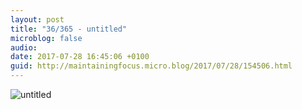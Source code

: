```yaml
---
layout: post
title: "36/365 - untitled"
microblog: false
audio: 
date: 2017-07-28 16:45:06 +0100
guid: http://maintainingfocus.micro.blog/2017/07/28/154506.html
---
```

![untitled](https://f000.backblazeb2.com/file/Roel-Share/36-untitled.jpg)
